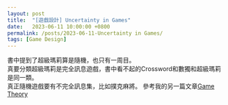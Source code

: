 ```yaml
---
layout: post
title:  "[遊戲設計] Uncertainty in Games"
date:   2023-06-11 10:00:00 +0800
permalink: /posts/2023-06-11-Uncertainty in Games/
tags: [Game Design]
---
```



書中提到了超級瑪莉算是隨機，也只有一周目。  
真要分類超級瑪莉是完全訊息遊戲，書中看不起的Crossword和數獨和超級瑪莉是同一類。  
真正隨機遊戲要有不完全訊息集，比如撲克麻將。
參考我的另一篇文章[Game Theory](https://wiki.posetmage.com/Knowledge/Social%20Science/Economy/Game%20Theory)  



